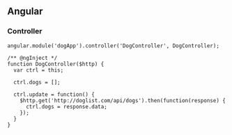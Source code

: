 ## Angular
### Controller

    angular.module('dogApp').controller('DogController', DogController);

    /** @ngInject */
    function DogController($http) {
      var ctrl = this;

      ctrl.dogs = [];

      ctrl.update = function() {
        $http.get('http://doglist.com/api/dogs').then(function(response) {
          ctrl.dogs = response.data;
        });
      }
    }
